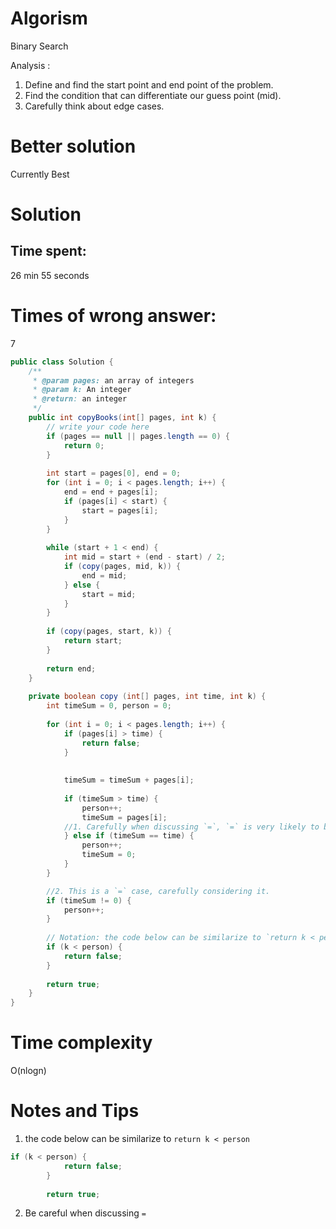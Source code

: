 # Algorism 

Binary Search 


Analysis : 
1. Define and find the start point and end point of the problem. 
2. Find the condition that can differentiate our guess point (mid).
3. Carefully think about edge cases.

# Better solution 

Currently Best

# Solution 

## Time spent: 

26 min 55 seconds

# Times of wrong answer:

7


```java
public class Solution {
    /**
     * @param pages: an array of integers
     * @param k: An integer
     * @return: an integer
     */
    public int copyBooks(int[] pages, int k) {
        // write your code here
        if (pages == null || pages.length == 0) {
            return 0;
        }  
        
        int start = pages[0], end = 0;
        for (int i = 0; i < pages.length; i++) {
            end = end + pages[i];
            if (pages[i] < start) {
                start = pages[i];
            }
        }
        
        while (start + 1 < end) {
            int mid = start + (end - start) / 2;
            if (copy(pages, mid, k)) {
                end = mid;
            } else {
                start = mid;
            }
        }
        
        if (copy(pages, start, k)) {
            return start;
        }
        
        return end;
    }
    
    private boolean copy (int[] pages, int time, int k) {
        int timeSum = 0, person = 0;
        
        for (int i = 0; i < pages.length; i++) {
            if (pages[i] > time) {
                return false;
            }
            
            
            timeSum = timeSum + pages[i];
            
            if (timeSum > time) {
                person++;
                timeSum = pages[i];
            //1. Carefully when discussing `=`, `=` is very likely to be an edge case
            } else if (timeSum == time) {
                person++;
                timeSum = 0;
            }
        }

        //2. This is a `=` case, carefully considering it. 
        if (timeSum != 0) {
            person++;
        }
        
        // Notation: the code below can be similarize to `return k < person`
        if (k < person) {
            return false;
        }
        
        return true;
    }
}
```
# Time complexity
O(nlogn)

# Notes and Tips
1. the code below can be similarize to `return k < person`

```java
if (k < person) {
            return false;
        }
        
        return true;
```

2. Be careful when discussing `=`
